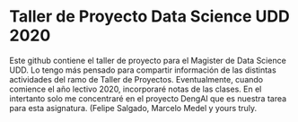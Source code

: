 # Taller de Proyecto Data Science UDD 2020

Este github contiene el taller de proyecto para el Magister de Data Science UDD. Lo tengo más pensado para compartir información de las distintas actividades del ramo de Taller de Proyectos. Eventualmente, cuando comience el año lectivo 2020, incorporaré notas de las clases. En el intertanto solo me concentraré en el proyecto DengAI que es nuestra tarea para esta asignatura. (Felipe Salgado, Marcelo Medel y yours truly.

